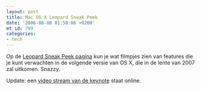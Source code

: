 ```yaml
---
layout: post
title: Mac OS X Leopard Sneak Peek
date: '2006-08-08 01:58:06 +0200'
mt_id: 799
categories:
- tech
---
```

Op de <a href="http://www.apple.com/macosx/leopard/">Leopard Sneak Peek pagina</a> kun je wat filmpjes zien van features die je kunt verwachten in de volgende versie van OS X, die in de lente van 2007 zal uitkomen. Snazzy.

Update: een <a href="http://events.apple.com.edgesuite.net/aug_2006/event/index.html">video stream van de keynote</a> staat online.
